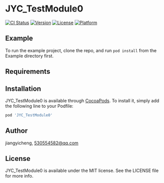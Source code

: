 # JYC_TestModule0

[![CI Status](https://img.shields.io/travis/jiangyicheng/JYC_TestModule0.svg?style=flat)](https://travis-ci.org/jiangyicheng/JYC_TestModule0)
[![Version](https://img.shields.io/cocoapods/v/JYC_TestModule0.svg?style=flat)](https://cocoapods.org/pods/JYC_TestModule0)
[![License](https://img.shields.io/cocoapods/l/JYC_TestModule0.svg?style=flat)](https://cocoapods.org/pods/JYC_TestModule0)
[![Platform](https://img.shields.io/cocoapods/p/JYC_TestModule0.svg?style=flat)](https://cocoapods.org/pods/JYC_TestModule0)

## Example

To run the example project, clone the repo, and run `pod install` from the Example directory first.

## Requirements

## Installation

JYC_TestModule0 is available through [CocoaPods](https://cocoapods.org). To install
it, simply add the following line to your Podfile:

```ruby
pod 'JYC_TestModule0'
```

## Author

jiangyicheng, 530554582@qq.com

## License

JYC_TestModule0 is available under the MIT license. See the LICENSE file for more info.
